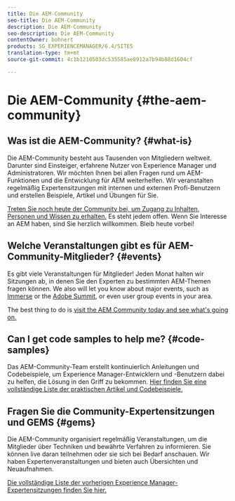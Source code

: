 ```yaml
---
title: Die AEM-Community
seo-title: Die AEM-Community
description: Die AEM-Community
seo-description: Die AEM-Community
contentOwner: bohnert
products: SG_EXPERIENCEMANAGER/6.4/SITES
translation-type: tm+mt
source-git-commit: 4c1b1210503dc535585ae8912a7b94b88d1604cf

---
```



# Die AEM-Community {#the-aem-community}

## Was ist die AEM-Community? {#what-is}

Die AEM-Community besteht aus Tausenden von Mitgliedern weltweit. Darunter sind Einsteiger, erfahrene Nutzer von Experience Manager und Administratoren.  Wir möchten Ihnen bei allen Fragen rund um AEM-Funktionen und die Entwicklung für AEM weiterhelfen. Wir veranstalten regelmäßig Expertensitzungen mit internen und externen Profi-Benutzern und erstellen Beispiele, Artikel und Übungen für Sie.

[Treten Sie noch heute der Community bei, um Zugang zu Inhalten, Personen und Wissen zu erhalten.](https://forums.adobe.com/community/experience-cloud/marketing-cloud/experience-manager) Es steht jedem offen. Wenn Sie Interesse an AEM haben, sind Sie herzlich willkommen. Bleib heute vorbei!

## Welche Veranstaltungen gibt es für AEM-Community-Mitglieder? {#events}

Es gibt viele Veranstaltungen für Mitglieder! Jeden Monat halten wir Sitzungen ab, in denen Sie den Experten zu bestimmten AEM-Themen fragen können. We also will let you know about major events, such as [Immerse](http://help-forums.adobe.com/content/adobeforums/en/experience-manager-forum/adobe-experience-manager.topic.html/forum__fb7p-the_immerseagendai.html) or the [Adobe Summit](http://summit.adobe.com/na/?promoid=6JMR7JQY&mv=other), or even user group events in your area.

The best thing to do is [visit the AEM Community today and see what&#39;s going on.](http://help-forums.adobe.com/content/adobeforums/en/experience-manager-forum/adobe-experience-manager.html)

## Can I get code samples to help me? {#code-samples}

Das AEM-Community-Team erstellt kontinuierlich Anleitungen und Codebeispiele, um Experience Manager-Entwicklern und -Benutzern dabei zu helfen, die Lösung in den Griff zu bekommen. [Hier finden Sie eine vollständige Liste der praktischen Artikel und Codebeispiele.](https://helpx.adobe.com/experience-manager/topics/how-to.html)

## Fragen Sie die Community-Expertensitzungen und GEMS {#gems}

Die AEM-Community organisiert regelmäßig Veranstaltungen, um die Mitglieder über Techniken und bewährte Verfahren zu informieren. Sie können live daran teilnehmen oder sie sich bei Bedarf anschauen. Wir haben Expertenveranstaltungen und bieten auch Übersichten und Neuaufnahmen.

[Die vollständige Liste der vorherigen Experience Manager-Expertensitzungen finden Sie hier.](https://helpx.adobe.com/experience-manager/kt/eseminars/ask-the-expert/atace-index.html)
